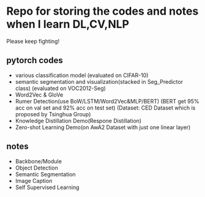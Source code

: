 # Repo for storing the codes and notes when I learn DL,CV,NLP

Please keep fighting!

## pytorch codes

- various classification model (evaluated on CIFAR-10)
- semantic segmentation and visualization(stacked in Seg_Predictor class) (evaluated on VOC2012-Seg)
- Word2Vec & GloVe
- Rumer Detection(use BoW/LSTM/Word2Vec&MLP/BERT) (BERT get 95% acc on val set and 92% acc on test set) (Dataset: CED Dataset which is proposed by Tsinghua Group)
- Knowledge Distillation Demo(Respone Distillation)
- Zero-shot Learning Demo(on AwA2 Dataset with just one linear layer)

## notes

- Backbone/Module
- Object Detection
- Semantic Segmentation
- Image Caption
- Self Supervised Learning